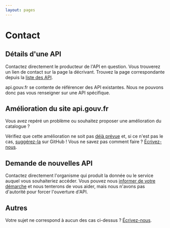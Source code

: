 ```yaml
---
layout: pages
---
```

# Contact

## Détails d'une API

Contactez directement le producteur de l'API en question. Vous trouverez un lien de contact sur la page la décrivant. Trouvez la page correspondante depuis la [liste des API](/apis).

api.gouv.fr se contente de référencer des API existantes. Nous ne pouvons donc pas vous renseigner sur une API spécifique.

## Amélioration du site api.gouv.fr

Vous avez repéré un problème ou souhaitez proposer une amélioration du catalogue ?

Vérifiez que cette amélioration ne soit pas [déjà prévue](https://github.com/betagouv/api.gouv.fr/issues) et, si ce n'est pas le cas, [suggérez-la](https://github.com/betagouv/api.gouv.fr/issues/new) sur GitHub !
Vous ne savez pas comment faire ? [Écrivez-nous](mailto:contact@api.gouv.fr?subject=Evolution+du+site).

## Demande de nouvelles API

Contactez directement l'organisme qui produit la donnée ou le service auquel vous souhaiteriez accéder. Vous pouvez nous [informer de votre démarche](mailto:contact@api.gouv.fr?subject=Demande+ouverture) et nous tenterons de vous aider, mais nous n'avons pas d'autorité pour forcer l'ouverture d'API.

## Autres

Votre sujet ne correspond à aucun des cas ci-dessus ? [Écrivez-nous](mailto:contact@api.gouv.fr?subject=Autre+sujet).

